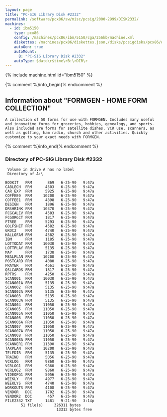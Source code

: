 ```yaml
---
layout: page
title: "PC-SIG Library Disk #2332"
permalink: /software/pcx86/sw/misc/pcsig/2000-2999/DISK2332/
machines:
  - id: ibm5150
    type: pcx86
    config: /machines/pcx86/ibm/5150/cga/256kb/machine.xml
    diskettes: /machines/pcx86/diskettes.json,/disks/pcsigdisks/pcx86/diskettes.json
    autoGen: true
    autoMount:
      B: "PC-SIG Library Disk #2332"
    autoType: $date\r$time\rB:\rDIR\r
---
```


{% include machine.html id="ibm5150" %}

{% comment %}info_begin{% endcomment %}

## Information about "FORMGEN - HOME FORM COLLECTION"

    A collection of 50 forms for use with FORMGEN. Includes many useful
    and innovative forms for groceries, hobbies, genealogy, and sports.
    Also included are forms for satellite dishes, VCR use, scanners, as
    well as golfing, ham radio, church and other activities. Quickly
    customize to your exact needs with FORMGEN.
{% comment %}info_end{% endcomment %}


### Directory of PC-SIG Library Disk #2332

     Volume in drive A has no label
     Directory of A:\

    BOOKIT   FRM       869   6-25-90   9:47a
    CABLECH  FRM      4503   6-25-90   9:47a
    CAR_EXP  FRM      5925   6-25-90   9:47a
    COFFEE0  FRM     10200   6-25-90   9:47a
    COFFEE1  FRM      4898   6-25-90   9:47a
    DESIGN   FRM      1896   6-25-90   9:47a
    DRSHRINK FRM     10370   6-25-90   9:47a
    FCGCALEV FRM      4503   6-25-90   9:47a
    FCGORGCT FRM      1817   6-25-90   9:47a
    FTREE    FRM      5293   6-25-90   9:47a
    GOLFSHET FRM      4582   6-25-90   9:47a
    GROC2    FRM      4740   6-25-90   9:47a
    HALLOFAM FRM      4582   6-25-90   9:47a
    IBM      FRM      1185   6-25-90   9:47a
    LOTTODAT FRM     10030   6-25-90   9:47a
    LOTTPLAY FRM      5135   6-25-90   9:47a
    MAP      FRM      1738   6-25-90   9:47a
    MEALPLAN FRM     10200   6-25-90   9:47a
    POSTCARD FRM      4080   6-25-90   9:47a
    PRAYER   FRM      4661   6-25-90   9:47a
    QSLCARDS FRM      1817   6-25-90   9:47a
    RPTRS    FRM      4250   6-25-90   9:47a
    SCAN001  FRM     10030   6-25-90   9:47a
    SCAN001A FRM      5135   6-25-90   9:47a
    SCAN002  FRM      5135   6-25-90   9:47a
    SCAN002A FRM      5135   6-25-90   9:47a
    SCAN003  FRM      5135   6-25-90   9:47a
    SCAN003A FRM      5135   6-25-90   9:47a
    SCAN004  FRM     11050   6-25-90   9:47a
    SCAN005  FRM     11050   6-25-90   9:47a
    SCAN005A FRM     11050   6-25-90   9:47a
    SCAN006  FRM     11050   6-25-90   9:47a
    SCAN006A FRM     11050   6-25-90   9:47a
    SCAN007  FRM     11050   6-25-90   9:47a
    SCAN007A FRM     11050   6-25-90   9:47a
    SCAN008  FRM     11050   6-25-90   9:47a
    SCAN008A FRM     11050   6-25-90   9:47a
    SCANNER1 FRM     11390   6-25-90   9:47a
    TAXPLAN  FRM     10200   6-25-90   9:47a
    TELEDIR  FRM      5135   6-25-90   9:47a
    TRAIND   FRM      5056   6-25-90   9:47a
    VCRLOG   FRM      9860   6-25-90   9:47a
    VCRLOG1  FRM      9860   6-25-90   9:47a
    VCRLOG2  FRM      9860   6-25-90   9:47a
    VIDEOPG1 FRM      5056   6-25-90   9:47a
    WEEKLY   FRM      4977   6-25-90   9:47a
    WEEKLYS  FRM      4740   6-25-90   9:47a
    WORKOUTS FRM      4108   6-25-90   9:47a
    VENDOR   DOC      1702   6-25-90   9:47a
    VENDOR2  DOC       457   6-25-90   9:47a
    FILE2332 TXT      1481   9-21-90   3:14p
           51 file(s)     326311 bytes
                           13312 bytes free
